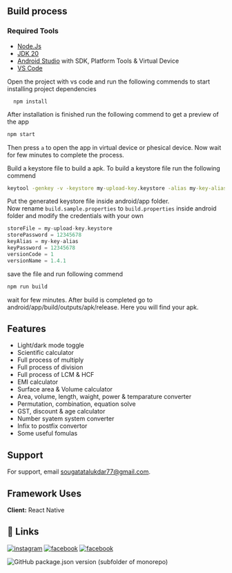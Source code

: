 ## Build process

### Required Tools

-   [Node.Js](https://nodejs.org/en/download)
-   [JDK 20](https://www.oracle.com/java/technologies/javase/jdk20-archive-downloads.html)
-   [Android Studio](https://developer.android.com/studio)
    with SDK, Platform Tools & Virtual Device
-   [VS Code](https://code.visualstudio.com/download)

Open the project with vs code and run the following commends to start installing project dependencies

```
  npm install
```

After installation is finished run the following commend to get a preview of the app

```cmd
npm start
```

Then press <code>a</code> to open the app in virtual device or phesical device. Now wait for few minutes to complete the process.

Build a keystore file to build a apk. To build a keystore file run the following commend

```cmd
keytool -genkey -v -keystore my-upload-key.keystore -alias my-key-alias -keyalg RSA -keysize 2048 -validity 10000
```

Put the generated keystore file inside android/app folder.<br/>
Now rename <code>build.sample.properties</code> to <code>build.properties</code> inside android folder and modify the credentials with your own

```gradle
storeFile = my-upload-key.keystore
storePassword = 12345678
keyAlias = my-key-alias
keyPassword = 12345678
versionCode = 1
versionName = 1.4.1
```

save the file and run following commend

```cmd
npm run build
```

wait for few minutes. After build is completed go to android/app/build/outputs/apk/release. Here you will find your apk.

## Features

-   Light/dark mode toggle
-   Scientific calculator
-   Full process of multiply
-   Full process of division
-   Full process of LCM & HCF
-   EMI calculator
-   Surface area & Volume calculator
-   Area, volume, length, waight, power & temparature converter
-   Permutation, combination, equation solve
-   GST, discount & age calculator
-   Number syatem system converter
-   Infix to postfix convertor
-   Some useful fomulas

## Support

For support, email sougatatalukdar77@gmail.com.

## Framework Uses

**Client:** React Native

## 🔗 Links

[![instagram](https://img.shields.io/badge/instagram-E1306C?style=for-the-badge&logo=instagram&logoColor=white)](https://www.instagram.com/sougata_76/)
[![facebook](https://img.shields.io/badge/facebook-0165E1?style=for-the-badge&logo=facebook&logoColor=white)](https://www.facebook.com/sougata76)
[![facebook](https://img.shields.io/badge/linkedin-0077B5?style=for-the-badge&logo=linkedin&logoColor=white)](https://www.linkedin.com/in/sougata76/)

![GitHub package.json version (subfolder of monorepo)](https://img.shields.io/github/package-json/v/sou-gata/react-native-calculator?logo=v.1.5.2)

<!-- ![GitHub package.json version (subfolder of monorepo)](https://img.shields.io/badge/version-v1.3.1-blue) -->
